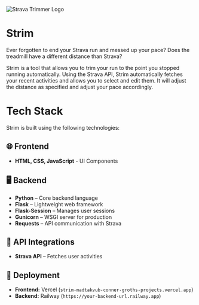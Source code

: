 
![Strava Trimmer Logo](https://github.com/user-attachments/assets/9597570b-dd86-4bfa-a957-29f0515cdb14)
# Strim
Ever forgotten to end your Strava run and messed up your pace? Does the treadmill have a different distance than Strava? 

Strim is a tool that allows you to trim your run to the point you stopped running automatically. 
Using the Strava API, Strim automatically fetches your recent activities and allows you to select and edit them. 
It will adjust the distance as specified and adjust your pace accordingly. 

# Tech Stack 

Strim is built using the following technologies:

## 🌐 Frontend 
- **HTML, CSS, JavaScript** - UI Components

## 🖥️ Backend 
- **Python** – Core backend language
- **Flask** – Lightweight web framework
- **Flask-Session** – Manages user sessions
- **Gunicorn** – WSGI server for production
- **Requests** – API communication with Strava

## 📡 API Integrations
- **Strava API** – Fetches user activities

## 🚀 Deployment
- **Frontend:** Vercel (`strim-madtakvub-conner-groths-projects.vercel.app`)
- **Backend:** Railway (`https://your-backend-url.railway.app`)
